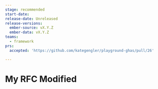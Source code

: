 ```yaml
---
stage: recommended
start-date:
release-date: Unreleased
release-versions:
  ember-source: vX.Y.Z
  ember-data: vX.Y.Z
teams:
  - framework
prs:
  accepted: 'https://github.com/kategengler/playground-ghas/pull/26'

---
```

# My RFC Modified

